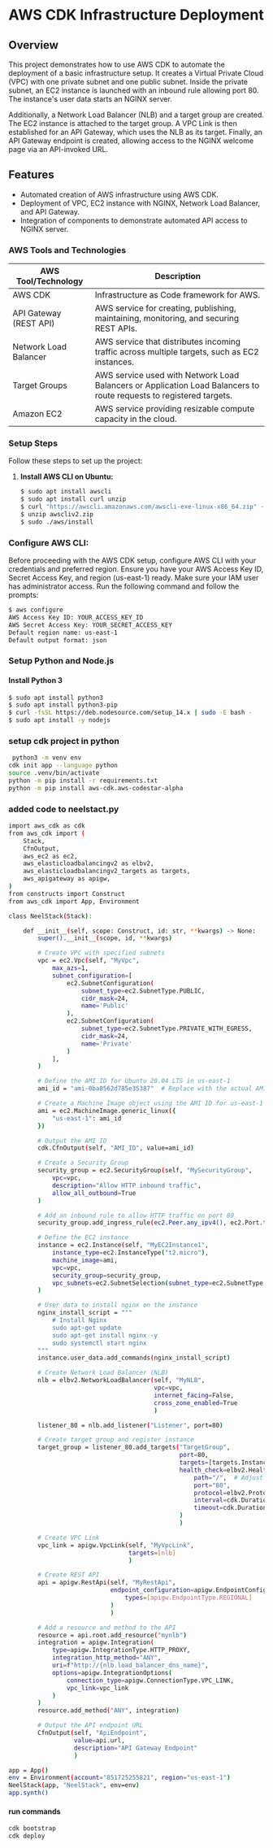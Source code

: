 # AWS CDK Infrastructure Deployment

## Overview

This project demonstrates how to use AWS CDK to automate the deployment of a basic infrastructure setup. It creates a Virtual Private Cloud (VPC) with one private subnet and one public subnet. Inside the private subnet, an EC2 instance is launched with an inbound rule allowing port 80. The instance's user data starts an NGINX server.

Additionally, a Network Load Balancer (NLB) and a target group are created. The EC2 instance is attached to the target group. A VPC Link is then established for an API Gateway, which uses the NLB as its target. Finally, an API Gateway endpoint is created, allowing access to the NGINX welcome page via an API-invoked URL.

## Features

- Automated creation of AWS infrastructure using AWS CDK.
- Deployment of VPC, EC2 instance with NGINX, Network Load Balancer, and API Gateway.
- Integration of components to demonstrate automated API access to NGINX server.

### AWS Tools and Technologies

| AWS Tool/Technology       | Description |
|-----------------------|-------------|
| AWS CDK               | Infrastructure as Code framework for AWS. |
| API Gateway (REST API) | AWS service for creating, publishing, maintaining, monitoring, and securing REST APIs. |
| Network Load Balancer | AWS service that distributes incoming traffic across multiple targets, such as EC2 instances. |
| Target Groups         | AWS service used with Network Load Balancers or Application Load Balancers to route requests to registered targets. |
| Amazon EC2            | AWS service providing resizable compute capacity in the cloud. |

### Setup Steps

Follow these steps to set up the project:

1. **Install AWS CLI on Ubuntu:**
   ```bash
   $ sudo apt install awscli
   $ sudo apt install curl unzip
   $ curl "https://awscli.amazonaws.com/awscli-exe-linux-x86_64.zip" -o "awscliv2.zip"
   $ unzip awscliv2.zip
   $ sudo ./aws/install
   ```
### Configure AWS CLI:

Before proceeding with the AWS CDK setup, configure AWS CLI with your credentials and preferred region. Ensure you have your AWS Access Key ID, Secret Access Key, and region (us-east-1) ready. Make sure your IAM user has administrator access. Run the following command and follow the prompts:

```bash
$ aws configure
AWS Access Key ID: YOUR_ACCESS_KEY_ID
AWS Secret Access Key: YOUR_SECRET_ACCESS_KEY
Default region name: us-east-1
Default output format: json
```
### Setup Python and Node.js

#### Install Python 3

```bash
$ sudo apt install python3
$ sudo apt install python3-pip
$ curl -fsSL https://deb.nodesource.com/setup_14.x | sudo -E bash -
$ sudo apt install -y nodejs
```
### setup cdk project in python

```bash
 python3 -m venv env
cdk init app --language python
source .venv/bin/activate
python -m pip install -r requirements.txt
python -m pip install aws-cdk.aws-codestar-alpha
```
### added code to neelstact.py
```bash
import aws_cdk as cdk
from aws_cdk import (
    Stack,
    CfnOutput,
    aws_ec2 as ec2,
    aws_elasticloadbalancingv2 as elbv2,
    aws_elasticloadbalancingv2_targets as targets,
    aws_apigateway as apigw,
)
from constructs import Construct
from aws_cdk import App, Environment

class NeelStack(Stack):

    def __init__(self, scope: Construct, id: str, **kwargs) -> None:
        super().__init__(scope, id, **kwargs)

        # Create VPC with specified subnets
        vpc = ec2.Vpc(self, "MyVpc",
            max_azs=1,
            subnet_configuration=[
                ec2.SubnetConfiguration(
                    subnet_type=ec2.SubnetType.PUBLIC,
                    cidr_mask=24,
                    name='Public'
                ),
                ec2.SubnetConfiguration(
                    subnet_type=ec2.SubnetType.PRIVATE_WITH_EGRESS,
                    cidr_mask=24,
                    name='Private'
                )
            ],
        )

        # Define the AMI ID for Ubuntu 20.04 LTS in us-east-1
        ami_id = "ami-0ba8562d785e35387"  # Replace with the actual AMI ID for Ubuntu 20.04 LTS in us-east-1

        # Create a Machine Image object using the AMI ID for us-east-1
        ami = ec2.MachineImage.generic_linux({
            "us-east-1": ami_id
        })

        # Output the AMI ID
        cdk.CfnOutput(self, "AMI_ID", value=ami_id)

        # Create a Security Group
        security_group = ec2.SecurityGroup(self, "MySecurityGroup",
            vpc=vpc,
            description="Allow HTTP inbound traffic",
            allow_all_outbound=True
        )

        # Add an inbound rule to allow HTTP traffic on port 80
        security_group.add_ingress_rule(ec2.Peer.any_ipv4(), ec2.Port.tcp(80), "Allow HTTP traffic")

        # Define the EC2 instance
        instance = ec2.Instance(self, "MyEC2Instance1",
            instance_type=ec2.InstanceType("t2.micro"),
            machine_image=ami,
            vpc=vpc,
            security_group=security_group,
            vpc_subnets=ec2.SubnetSelection(subnet_type=ec2.SubnetType.PRIVATE_WITH_EGRESS)
        )

        # User data to install nginx on the instance
        nginx_install_script = """
            # Install Nginx
            sudo apt-get update
            sudo apt-get install nginx -y
            sudo systemctl start nginx
        """
        instance.user_data.add_commands(nginx_install_script)

        # Create Network Load Balancer (NLB)
        nlb = elbv2.NetworkLoadBalancer(self, "MyNLB",
                                        vpc=vpc,
                                        internet_facing=False,
                                        cross_zone_enabled=True
                                        )

        listener_80 = nlb.add_listener("Listener", port=80)

        # Create target group and register instance
        target_group = listener_80.add_targets("TargetGroup",
                                               port=80,
                                               targets=[targets.InstanceTarget(instance)],
                                               health_check=elbv2.HealthCheck(
                                                   path="/",  # Adjust path as per your nginx configuration
                                                   port="80",
                                                   protocol=elbv2.Protocol.HTTP,
                                                   interval=cdk.Duration.seconds(30),  # Check every 30 seconds
                                                   timeout=cdk.Duration.seconds(10),   # Timeout after 10 seconds
                                               )
                                               )

        # Create VPC Link
        vpc_link = apigw.VpcLink(self, "MyVpcLink",
                                 targets=[nlb]
                                 )

        # Create REST API
        api = apigw.RestApi(self, "MyRestApi",
                            endpoint_configuration=apigw.EndpointConfiguration(
                                types=[apigw.EndpointType.REGIONAL]
                            )
                            )

        # Add a resource and method to the API
        resource = api.root.add_resource("mynlb")
        integration = apigw.Integration(
            type=apigw.IntegrationType.HTTP_PROXY,
            integration_http_method="ANY",
            uri=f"http://{nlb.load_balancer_dns_name}",
            options=apigw.IntegrationOptions(
                connection_type=apigw.ConnectionType.VPC_LINK,
                vpc_link=vpc_link
            )
        )
        resource.add_method("ANY", integration)

        # Output the API endpoint URL
        CfnOutput(self, "ApiEndpoint",
                  value=api.url,
                  description="API Gateway Endpoint"
                  )

app = App()
env = Environment(account="851725255821", region="us-east-1")
NeelStack(app, "NeelStack", env=env)
app.synth()
```
#### run commands 
```bash
cdk bootstrap
cdk deploy
```



